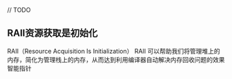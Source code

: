 // TODO
## RAII资源获取是初始化
RAII（Resource Acquisition Is Initialization）
RAII 可以帮助我们将管理堆上的内存，简化为管理栈上的内存，从而达到利用编译器自动解决内存回收问题的效果
智能指针